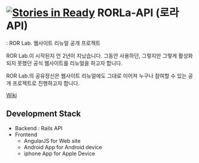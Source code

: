 [![Stories in Ready](https://badge.waffle.io/RORLabNew/rorla_api.png?label=ready)](https://waffle.io/RORLabNew/rorla_api)
RORLa-API (로라 API)
=======

: ROR Lab. 웹사이트 리뉴얼 공개 프로젝트

ROR Lab.이 시작된지 언 2년이 지났습니다. 그동안 사용하던, 그렇지만 그렇게 활성화 되지 못했던 공식 웹사이트를 리뉴얼을 하고자 합니다.

ROR Lab.의 공유정신은 웹사이트 리뉴얼에도 그대로 이어져 누구나 참여할 수 있는 공개 프로젝트로 진행하고자 합니다.

[Wiki](https://github.com/RORLabNew/rorla_api/wiki)

Development Stack
-------

* Backend : Rails API
* Frontend
  * AngularJS for Web site
  * Android App for Android device
  * iphone App for Apple Device



